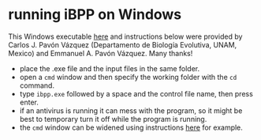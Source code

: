 running iBPP on Windows
=======================

This Windows executable
[here](http://www.stat.wisc.edu/~ane/programs/ibpp.exe)
and instructions below were provided by
Carlos J. Pavón Vázquez (Departamento de Biología Evolutiva, UNAM, Mexico)
and Emmanuel A. Pavón Vázquez.
Many thanks!

- place the .exe file and the input files in the same folder.
- open a `cmd` window and then specify the working folder with the `cd` command.
- type `ibpp.exe` followed by a space and the control file name,
  then press enter.
- if an antivirus is running it can mess with the program,
  so it might be best to temporary turn it off while the program is running.
- the `cmd` window can be widened using instructions
  [here](http://superuser.com/questions/401621/how-can-i-widen-the-windows-7-command-prompt-window)
  for example.

